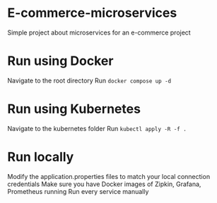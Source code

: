 # E-commerce-microservices
Simple project about microservices for an e-commerce project

# Run using Docker
Navigate to the root directory
Run `docker compose up -d`

# Run using Kubernetes
Navigate to the kubernetes folder
Run `kubectl apply -R -f .`

# Run locally
Modify the application.properties files to match your local connection credentials
Make sure you have Docker images of Zipkin, Grafana, Prometheus running
Run every service manually
